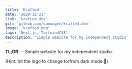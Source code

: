 ```yaml
---
title: 'Krafted'
date: '2020-12-21'
link: 'krafted.dev'
git: 'github.com/sammagee/krafted.dev'
image: 'krafted.png'
tags: 'Next.js, TailwindCSS'
description: 'Simple website for my independent studio'
---
```


**TL;DR** — Simple website for my independent studio.

(Hint: hit the logo to change to/from dark mode 🌛)
